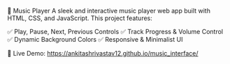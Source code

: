 🎵 Music Player
A sleek and interactive music player web app built with HTML, CSS, and JavaScript. This project features:

✅ Play, Pause, Next, Previous Controls
✅ Track Progress & Volume Control
✅ Dynamic Background Colors
✅ Responsive & Minimalist UI


🔗 Live Demo: https://ankitashrivastav12.github.io/music_interface/ 
